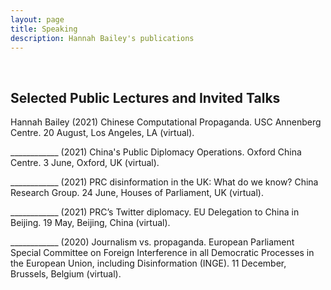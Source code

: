 ```yaml
---
layout: page
title: Speaking
description: Hannah Bailey's publications
---
```

<br/>

## Selected Public Lectures and Invited Talks

Hannah Bailey (2021) Chinese Computational Propaganda. USC Annenberg Centre. 20 August, Los Angeles, LA (virtual).

____________ (2021) China's Public Diplomacy Operations. Oxford China Centre. 3 June, Oxford, UK (virtual). 

____________ (2021) PRC disinformation in the UK: What do we know? China Research Group. 24 June, Houses of Parliament, UK (virtual).

____________ (2021) PRC’s Twitter diplomacy. EU Delegation to China in Beijing. 19 May, Beijing, China (virtual).

____________ (2020) Journalism vs. propaganda. European Parliament Special Committee on Foreign Interference in all Democratic Processes in the European Union, including Disinformation (INGE). 11 December, Brussels, Belgium (virtual).

